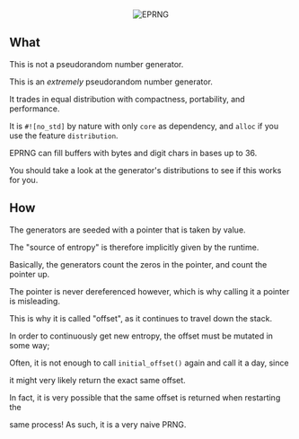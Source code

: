 <br>
<p align="center">
    <picture>
        <source media="(prefers-color-scheme: dark)" srcset="https://raw.githubusercontent.com/voidentente/eprng/main/assets/light.svg">
        <source media="(prefers-color-scheme: light)" srcset="https://raw.githubusercontent.com/voidentente/eprng/main/assets/dark.svg">
        <img alt="EPRNG">
    </picture>
</p>

## What

This is not a pseudorandom number generator.

This is an _extremely_ pseudorandom number generator.

It trades in equal distribution with compactness, portability, and performance.

It is `#![no_std]` by nature with only `core` as dependency, and `alloc` if you
use the feature `distribution`.

EPRNG can fill buffers with bytes and digit chars in bases up to 36.

You should take a look at the generator's distributions to see if this works for you.

## How

The generators are seeded with a pointer that is taken by value.

The "source of entropy" is therefore implicitly given by the runtime.

Basically, the generators count the zeros in the pointer, and count the pointer up.

The pointer is never dereferenced however, which is why calling it a pointer is misleading.

This is why it is called "offset", as it continues to travel down the stack.

In order to continuously get new entropy, the offset must be mutated in some way;

Often, it is not enough to call `initial_offset()` again and call it a day, since

it might very likely return the exact same offset.

In fact, it is very possible that the same offset is returned when restarting the

same process! As such, it is a very naive PRNG.
